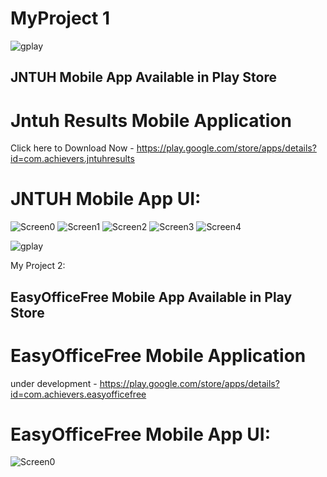 # MyProject 1
![gplay](https://user-images.githubusercontent.com/83225523/125150000-1628a200-e15a-11eb-8500-2a8b7c38fd35.png)

## JNTUH Mobile App Available in Play Store


# Jntuh Results Mobile Application


Click here to Download Now - https://play.google.com/store/apps/details?id=com.achievers.jntuhresults


# JNTUH Mobile App UI:

![Screen0](https://play-lh.googleusercontent.com/lZJ7NtgJl9b6tLHUMbpLGeIf6WStUrZRHcXKV5lXc_M_k0yqOCLDnFDAuulA1rh6MMM=w720-h310-rw)
![Screen1](https://play-lh.googleusercontent.com/WA6ECPlkrV3DYNZTKpqv6mWJpihe0Kn7IDkn0mEeS5I3ZBL_FOOcrXpFICAtHjgt0ilb=w720-h310-rw)
![Screen2](https://play-lh.googleusercontent.com/4y7l5VrofyZrBv8M-DS82ep7Y-8UdBFrBJBZINVoIsGtV_C2c_Ggq9hZ3TQUf02xMcQ=w720-h310-rw)
![Screen3](https://play-lh.googleusercontent.com/k2PlYYIBuZVxC0PUsOWShLgjU8fQqnDz8mP_0kpZE5DkmsKw35UbLC8zZk6Qt5RVLhA=w720-h310-rw)
![Screen4](https://play-lh.googleusercontent.com/pkgjVGZ3D5QeXnsO5oISbIzcC35suTp07v8jCx0ZVylGMPFPzo2eLE8cludQ9r_mji0=w720-h310-rw)
 
![gplay](https://user-images.githubusercontent.com/83225523/125150000-1628a200-e15a-11eb-8500-2a8b7c38fd35.png)


My Project 2:

## EasyOfficeFree Mobile App Available in Play Store
# EasyOfficeFree Mobile Application

under development - https://play.google.com/store/apps/details?id=com.achievers.easyofficefree

# EasyOfficeFree Mobile App UI:

![Screen0](https://play-lh.googleusercontent.com/XsCTrfPy_7W1cEu2irU5ftl5VYUFaabjItGEcAOghpmkrPfF6eKtVgROjloZwx9T5YSH=w5120-h2880-rw)
